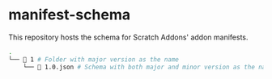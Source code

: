 # manifest-schema

This repository hosts the schema for Scratch Addons' addon manifests.

```bash
.
└── 📂 1 # Folder with major version as the name
    └── 📜 1.0.json # Schema with both major and minor version as the name
```
